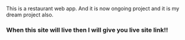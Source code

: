 This is a restaurant web app. And it is now ongoing project and it is my dream project also.

### When this site will live then I will give you live site link!!